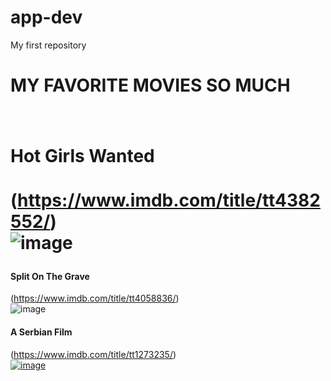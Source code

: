 # app-dev
My first repository
**<h1>MY FAVORITE MOVIES SO MUCH<h1>**
#### Hot Girls Wanted
(https://www.imdb.com/title/tt4382552/)<br>
![image](https://github.com/UnknownGhostJ/app-dev/assets/152985861/5e01963b-36f0-40f3-af15-9a5d1b08867d)<br>
#### Split On The Grave 
(https://www.imdb.com/title/tt4058836/)<br>
![image](https://github.com/UnknownGhostJ/app-dev/assets/152985861/e7fdffe2-bfc9-427e-bf2d-8d9bd5e95602)<br>
#### A Serbian Film
(https://www.imdb.com/title/tt1273235/)<Br>
[![image](https://github.com/UnknownGhostJ/app-dev/assets/152985861/5cab437c-0a83-4843-9cce-3eafa3d7a444)](https://m.media-amazon.com/images/M/MV5BNmUzYzE3MGQtZjhiYS00NzA5LThjNzgtZjVhZjE0N2ZjMDJmXkEyXkFqcGdeQXVyNDI3NjU1NzQ@._V1_.jpg)







